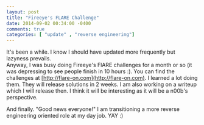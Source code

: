 ```yaml
---
layout: post
title: "Fireeye's FLARE Challenge"
date: 2014-09-02 00:34:00 -0400
comments: true
categories: [ "update" , "reverse engineering"]
---
```


It's been a while. I know I should have updated more frequently but lazyness prevails.  
Anyway, I was busy doing Fireeye's FlARE challenges for a month or so (it was depressing to see people finish in 10 hours :\). You can find the challenges at [http://flare-on.com](http://flare-on.com). I learned a lot doing them. They will release solutions in 2 weeks. I am also working on a writeup which I will release then. I think it will be interesting as it will be a n00b's perspective.

And finally. "Good news everyone!" I am transitioning a more reverse engineering oriented role at my day job. YAY :)
